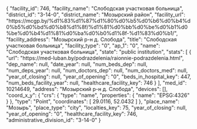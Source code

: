 {
    "facility_id": 746,
    "facility_name": "Слободская участковая больница",
    "district_id": "3-14-0",
    "district_name": "Мозырский район",
    "facility_url": "https:\/\/mcgp.by\/%d1%83%d1%87%d1%80%d0%b5%d0%b6%d0%b4%d0%b5%d0%bd%d0%b8%d1%8f\/%d1%81%d0%bb%d0%be%d0%b1%d0%be%d0%b4%d1%81%d0%ba%d0%b0%d1%8f-%d1%83%d0%b1\/",
    "facility_address": "Мозырский р-н д. Слобода",
    "title": "Слободская участковая больница",
    "facility_type": "0",
    "ap_1": "0",
    "name": "Слободская участковая больница",
    "state": "public institution",
    "stats": [
        {
            "url": "https:\/\/med-luban.by\/podrazdelenia\/raionnie-podrazdelenia.html",
            "dep_name": null,
            "date_year": null,
            "num_beds_dep": null,
            "num_deps_year": null,
            "num_doctors_dep": null,
            "num_doctors_med": null,
            "year_of_closing": null,
            "year_of_opening": "0",
            "beds_in_hospital_key": 447,
            "num_beds_facility_year": null,
            "healthcare_facility_key": 746
        }
    ],
    "med_id": 10214649,
    "address": "Мозырский р-н д. Слобода",
    "devices": [],
    "coord_x_y": {
        "crs": {
            "type": "name",
            "properties": {
                "name": "EPSG:4326"
            }
        },
        "type": "Point",
        "coordinates": [
            29.0116,
            52.0432
        ]
    },
    "place_name": "Мозырь",
    "place_type": "city",
    "localties_key": 75,
    "year_of_closing": null,
    "year_of_opening": "0",
    "healthcare_facility_key": 746,
    "administrative_division_id": "3-14-0"
}